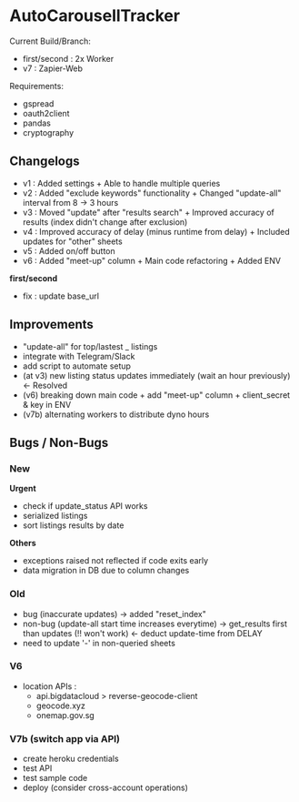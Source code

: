 # AutoCarousellTracker

Current Build/Branch:

- first/second : 2x Worker
- v7 : Zapier-Web

Requirements:

- gspread
- oauth2client
- pandas
- cryptography

## Changelogs

- v1 : Added settings + Able to handle multiple queries
- v2 : Added "exclude keywords" functionality + Changed "update-all" interval from 8 -> 3 hours
- v3 : Moved "update" after "results search" + Improved accuracy of results (index didn't change after exclusion)
- v4 : Improved accuracy of delay (minus runtime from delay) + Included updates for "other" sheets
- v5 : Added on/off button
- v6 : Added "meet-up" column + Main code refactoring + Added ENV

**first/second**

- fix : update base_url

## Improvements

- "update-all" for top/lastest \_ listings
- integrate with Telegram/Slack
- add script to automate setup
- (at v3) new listing status updates immediately (wait an hour previously) <- Resolved
- (v6) breaking down main code + add "meet-up" column + client_secret & key in ENV
- (v7b) alternating workers to distribute dyno hours

## Bugs / Non-Bugs

### New

**Urgent**

- check if update_status API works
- serialized listings
- sort listings results by date

**Others**

- exceptions raised not reflected if code exits early
- data migration in DB due to column changes

### Old

- bug (inaccurate updates) -> added "reset_index"
- non-bug (update-all start time increases everytime) -> get_results first than updates (!! won't work) <- deduct update-time from DELAY
- need to update '-' in non-queried sheets

### V6

- location APIs :
  - api.bigdatacloud > reverse-geocode-client
  - geocode.xyz
  - onemap.gov.sg

### V7b (switch app via API)

- create heroku credentials
- test API
- test sample code
- deploy (consider cross-account operations)
